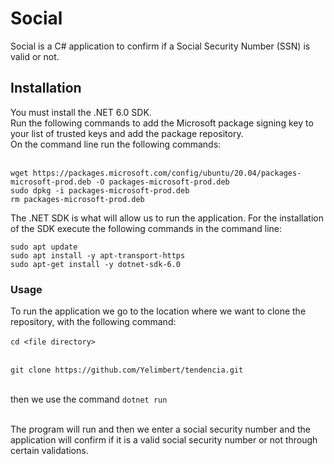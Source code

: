 # Social
Social is a C\# application to confirm if a Social Security Number (SSN) is valid or not.

## Installation 
You must install the .NET 6.0 SDK.
<br>Run the following commands to add the Microsoft package signing key to your list of trusted keys and add the package repository.
<br>On the command line run the following commands:
<br><br>
~~~
wget https://packages.microsoft.com/config/ubuntu/20.04/packages-microsoft-prod.deb -O packages-microsoft-prod.deb
sudo dpkg -i packages-microsoft-prod.deb
rm packages-microsoft-prod.deb
~~~
The .NET SDK is what will allow us to run the application. For the installation of the SDK execute the following commands in the command line:<br>
~~~
sudo apt update
sudo apt install -y apt-transport-https
sudo apt-get install -y dotnet-sdk-6.0
~~~

### Usage
To run the application we go to the location where we want to clone the repository, with the following command:
<br><br>`cd <file directory>`<br>

<br> `git clone https://github.com/Yelimbert/tendencia.git` <br><br>

then we use the command `dotnet run` <br><br>

The program will run and then we enter a social security number and the application will confirm if it is a valid social security number or not through certain validations.